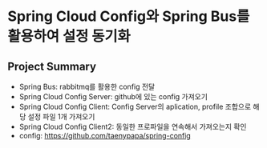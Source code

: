 # Spring Cloud Config와 Spring Bus를 활용하여 설정 동기화

## Project Summary
- Spring Bus: rabbitmq를 활용한 config 전달
- Spring Cloud Config Server: github에 있는 config 가져오기
- Spring Cloud Config Client: Config Server의 aplication, profile 조합으로 해당 설정 파일 1개 가져오기
- Spring Cloud Config Client2: 동일한 프로파일을 연속해서 가져오는지 확인
- config: https://github.com/taenypapa/spring-config
